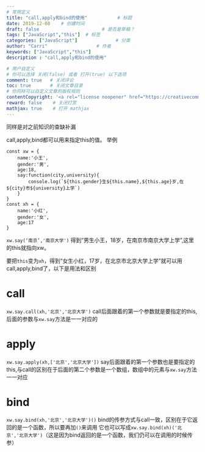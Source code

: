 ```yaml
---
# 常用定义
title: "call,apply和bind的使用"           # 标题
date: 2019-12-08    # 创建时间
draft: false                       # 是否是草稿？
tags: ["JavaScript","this"]  # 标签
categories: ["JavaScript"]              # 分类
author: "Carri"                  # 作者
keywords: ["JavaScript","this"]
description : "call,apply和bind的使用"  

# 用户自定义
# 你可以选择 关闭(false) 或者 打开(true) 以下选项
comment: true   # 关闭评论
toc: true       # 关闭文章目录
# 你同样可以自定义文章的版权规则
contentCopyright: '<a rel="license noopener" href="https://creativecommons.org/licenses/by-nc-nd/4.0/" target="_blank">CC BY-NC-ND 4.0</a>'
reward: false	 # 关闭打赏
mathjax: true    # 打开 mathjax
---
```


同样是对之前知识的查缺补漏

call,apply,bind都可以用来指定this的值。
举例
```
const xw = {
    name:'小王',
    gender:'男',
    age:18,
    say:function(city,university){
        console.log(`${this.gender}生${this.name},${this.age}岁,在${city}市${university}上学`)
    }
}
const xh = {
    name:'小红',
    gender:'女',
    age:17
}
```
`xw.say(‘南京’,'南京大学')` 得到“男生小王，18岁，在南京市南京大学上学”,这里的this就指向xw。

要把`this`变为`xh`，得到“女生小红，17岁，在北京市北京大学上学”就可以用call,apply,bind了，以下是用法和区别
# call
`xw.say.call(xh,'北京','北京大学')`
call后面跟着的第一个参数就是要指定的this,后面的参数与`xw.say`方法是一一对应的

# apply
`xw.say.apply(xh,['北京','北京大学'])`
say后面跟着的第一个参数也是要指定的this,与call的区别在于后面的第二个参数是一个数组，数组中的元素与`xw.say`方法一一对应

# bind
`xw.say.bind(xh,'北京','北京大学')()`
bind的传参方式与call一致，区别在于它返回的是一个函数，所以要再加`()`来调用
它也可以写成`xw.say.bind(xh)('北京','北京大学')`（这是因为bind返回的是一个函数，我们仍可以在调用的时候传参）


